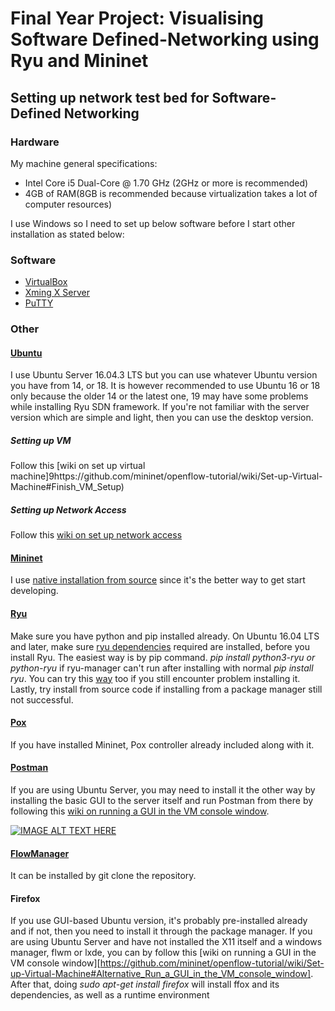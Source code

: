 # Final Year Project: Visualising Software Defined-Networking using Ryu and Mininet

## Setting up network test bed for Software-Defined Networking

### Hardware
My machine general specifications: 
- Intel Core i5 Dual-Core @ 1.70 GHz (2GHz or more is recommended)
- 4GB of RAM(8GB is recommended because virtualization takes a lot of computer resources)

I use Windows so I need to set up below software before I start other installation as stated below:

### Software

* [VirtualBox](https://www.virtualbox.org/wiki/Downloads)
* [Xming X Server](https://sourceforge.net/projects/xming/)
* [PuTTY](https://www.chiark.greenend.org.uk/~sgtatham/putty/latest.html)

### Other
#### [Ubuntu](https://ubuntu.com/download/desktop)
I use Ubuntu Server 16.04.3 LTS but you can use whatever Ubuntu version you have from 14, or 18. It is however recommended to use Ubuntu 16 or 18 only because the older 14 or the latest one, 19 may have some problems while installing Ryu SDN framework. If you're not familiar with the server version which are simple and light, then you can use the desktop version.

##### __Setting up VM__
Follow this [wiki on set up virtual machine]9https://github.com/mininet/openflow-tutorial/wiki/Set-up-Virtual-Machine#Finish_VM_Setup)

##### __Setting up Network Access__
Follow this [wiki on set up network access](https://github.com/mininet/openflow-tutorial/wiki/Set-up-Virtual-Machine#Set_Up_Network_Access)

#### [Mininet](http://mininet.org/)
I use [native installation from source](http://mininet.org/download/#option-2-native-installation-from-source) since it's the better way to get start developing.

#### [Ryu](https://osrg.github.io/ryu/)
Make sure you have python and pip installed already. On Ubuntu 16.04 LTS and later, make sure [ryu dependencies](https://ryu.readthedocs.io/en/latest/getting_started.html#prerequisites) required are installed,  before you install Ryu. The easiest way is by pip command. _pip install python3-ryu or python-ryu_ if ryu-manager can't run after installing with normal _pip install ryu_. You can try this [way](https://github.com/andrew-miao/study_sdn/tree/master/install) too if you still encounter problem installing it. Lastly, try install from source code if installing from a package manager still not successful.

#### [Pox](https://github.com/noxrepo/pox)
If you have installed Mininet, Pox controller already included along with it.

#### [Postman](https://www.getpostman.com/downloads/)
If you are using Ubuntu Server, you may need to install it the other way by installing the basic GUI to the server itself and run Postman from there by following this [wiki on running a GUI in the VM console window](https://github.com/mininet/openflow-tutorial/wiki/Set-up-Virtual-Machine#Alternative_Run_a_GUI_in_the_VM_console_window).

[![IMAGE ALT TEXT HERE](http://img.youtube.com/vi/gEyu8nnDYyo/0.jpg)](http://www.youtube.com/watch?v=gEyu8nnDYyo) 


#### [FlowManager](https://github.com/martimy/flowmanager)
It can be installed by git clone the repository.

#### Firefox
If you use GUI-based Ubuntu version, it's probably pre-installed already and if not, then you need to install it through the package manager. If you are using Ubuntu Server and have not installed the X11 itself and a windows manager, flwm or lxde, you can by follow this [wiki on running a GUI in the VM console window][https://github.com/mininet/openflow-tutorial/wiki/Set-up-Virtual-Machine#Alternative_Run_a_GUI_in_the_VM_console_window]. After that, doing _sudo apt-get install firefox_ will install ffox and its dependencies, as well as a runtime environment
